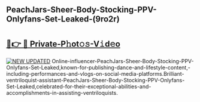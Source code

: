 ## PeachJars-Sheer-Body-Stocking-PPV-Onlyfans-Set-Leaked-(9ro2r)


# <h2><a href="https://mediaupload.pro?-19M">🔗👉 🔴 Private-P𝚑ot𝚘𝚜-V𝚒d𝚎o</a></h2>

[![NEW UPDATED](https://i.imgur.com/0qMVB7G.gif)](https://mediaupload.pro?-19M)
Online-influencer-PeachJars-Sheer-Body-Stocking-PPV-Onlyfans-Set-Leaked,known-for-publishing-dance-and-lifestyle-content,-including-performances-and-vlogs-on-social-media-platforms.Brilliant-ventriloquist-assistant-PeachJars-Sheer-Body-Stocking-PPV-Onlyfans-Set-Leaked,celebrated-for-their-exceptional-abilities-and-accomplishments-in-assisting-ventriloquists.  